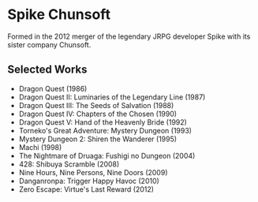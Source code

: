 # Spike Chunsoft

Formed in the 2012 merger of the legendary JRPG developer Spike with its sister company Chunsoft.

## Selected Works

* Dragon Quest (1986)
* Dragon Quest II: Luminaries of the Legendary Line (1987)
* Dragon Quest III: The Seeds of Salvation (1988)
* Dragon Quest IV: Chapters of the Chosen (1990)
* Dragon Quest V: Hand of the Heavenly Bride (1992)
* Torneko's Great Adventure: Mystery Dungeon (1993)
* Mystery Dungeon 2: Shiren the Wanderer (1995)
* Machi (1998)
* The Nightmare of Druaga: Fushigi no Dungeon (2004)
* 428: Shibuya Scramble (2008)
* Nine Hours, Nine Persons, Nine Doors (2009)
* Danganronpa: Trigger Happy Havoc (2010)
* Zero Escape: Virtue's Last Reward (2012)
